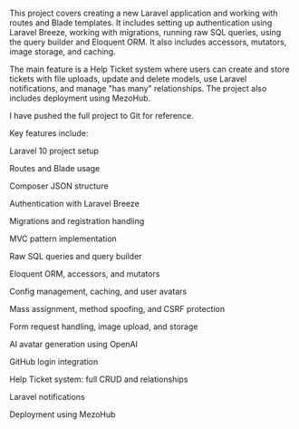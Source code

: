This project covers creating a new Laravel application and working with routes and Blade templates. It includes setting up authentication using Laravel Breeze, working with migrations, running raw SQL queries, using the query builder and Eloquent ORM. It also includes accessors, mutators, image storage, and caching.

The main feature is a Help Ticket system where users can create and store tickets with file uploads, update and delete models, use Laravel notifications, and manage "has many" relationships. The project also includes deployment using MezoHub.

I have pushed the full project to Git for reference.

Key features include:

Laravel 10 project setup

Routes and Blade usage

Composer JSON structure

Authentication with Laravel Breeze

Migrations and registration handling

MVC pattern implementation

Raw SQL queries and query builder

Eloquent ORM, accessors, and mutators

Config management, caching, and user avatars

Mass assignment, method spoofing, and CSRF protection

Form request handling, image upload, and storage

AI avatar generation using OpenAI

GitHub login integration

Help Ticket system: full CRUD and relationships

Laravel notifications

Deployment using MezoHub